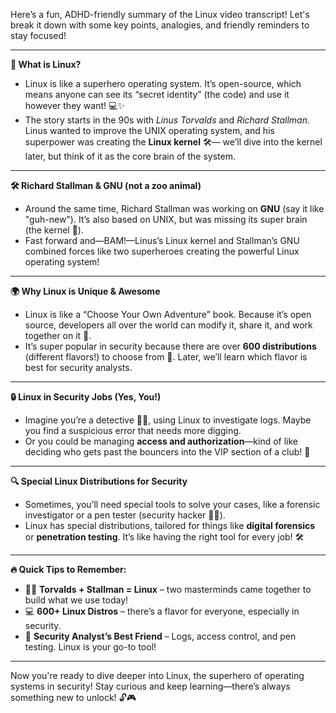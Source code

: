 Here’s a fun, ADHD-friendly summary of the Linux video transcript! Let's break it down with some key points, analogies, and friendly reminders to stay focused!

---

**🌱 What is Linux?**
- Linux is like a superhero operating system. It’s open-source, which means anyone can see its “secret identity” (the code) and use it however they want! 💻✨
- The story starts in the 90s with *Linus Torvalds* and *Richard Stallman*. Linus wanted to improve the UNIX operating system, and his superpower was creating the **Linux kernel** 🛠️— we’ll dive into the kernel later, but think of it as the core brain of the system.

---

**🛠️ Richard Stallman & GNU (not a zoo animal)**
- Around the same time, Richard Stallman was working on **GNU** (say it like "guh-new"). It’s also based on UNIX, but was missing its super brain (the kernel 🧠).
- Fast forward and—BAM!—Linus’s Linux kernel and Stallman’s GNU combined forces like two superheroes creating the powerful Linux operating system!

---

**🌍 Why Linux is Unique & Awesome**
- Linux is like a “Choose Your Own Adventure” book. Because it’s open source, developers all over the world can modify it, share it, and work together on it 🤝.
- It’s super popular in security because there are over **600 distributions** (different flavors!) to choose from 🍦. Later, we’ll learn which flavor is best for security analysts.

---

**🔒 Linux in Security Jobs (Yes, You!)**
- Imagine you’re a detective 🕵️‍♂️, using Linux to investigate logs. Maybe you find a suspicious error that needs more digging.
- Or you could be managing **access and authorization**—kind of like deciding who gets past the bouncers into the VIP section of a club! 🎉

---

**🔍 Special Linux Distributions for Security**
- Sometimes, you’ll need special tools to solve your cases, like a forensic investigator or a pen tester (security hacker 🧑‍💻).
- Linux has special distributions, tailored for things like **digital forensics** or **penetration testing**. It’s like having the right tool for every job! 🛠️

---

**🔥 Quick Tips to Remember:**
- 🧑‍🏫 **Torvalds + Stallman = Linux** – two masterminds came together to build what we use today!
- 💻 **600+ Linux Distros** – there’s a flavor for everyone, especially in security.
- 🔐 **Security Analyst’s Best Friend** – Logs, access control, and pen testing. Linux is your go-to tool!

---

Now you're ready to dive deeper into Linux, the superhero of operating systems in security! Stay curious and keep learning—there’s always something new to unlock! 🔓🎮